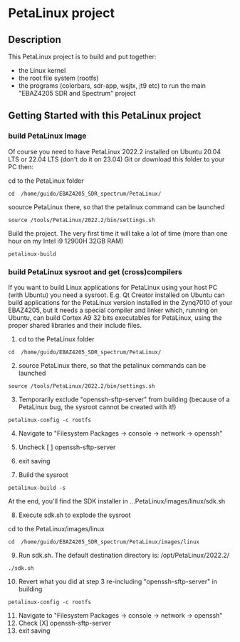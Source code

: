 # PetaLinux project
 
## Description

This PetaLinux project is to build and put together:
* the Linux kernel
* the root file system (rootfs)
* the programs (colorbars, sdr-app, wsjtx, jt9 etc)
to run the main "EBAZ4205 SDR and Spectrum" project

## Getting Started with this PetaLinux project

### build PetaLinux Image

Of course you need to have PetaLinux 2022.2 installed on Ubuntu 20.04 LTS or 22.04 LTS (don't do it on 23.04)
Git or download this folder to your PC
then:

cd to the PetaLinux folder
```
cd  /home/guido/EBAZ4205_SDR_spectrum/PetaLinux/ 
```
soource PetaLinux there, so that the petalinux command can be launched
```
source /tools/PetaLinux/2022.2/bin/settings.sh 
```

Build the project. The very first time it will take a lot of time (more than one hour on my Intel i9 12900H 32GB RAM)
```
petalinux-build
```


### build PetaLinux sysroot and get (cross)compilers

If you want to build Linux applications for PetaLinux using your host PC (with Ubuntu) you need a sysroot. E.g. Qt Creator installed on Ubuntu can build applications for the PetaLinux version installed in the Zynq7010 of your EBAZ4205, but it needs a special compiler and linker which, running on Ubuntu, can build Cortex A9 32 bits executables for PetaLinux, using the proper shared libraries and their include files. 

1. cd to the PetaLinux folder
```
cd  /home/guido/EBAZ4205_SDR_spectrum/PetaLinux/ 
```
2. source PetaLinux there, so that the petalinux commands can be launched
```
source /tools/PetaLinux/2022.2/bin/settings.sh 
```

3. Temporarily exclude "openssh-sftp-server" from building (because of a PetaLinux bug, the sysroot cannot be created with it!)
```
petalinux-config -c rootfs 
```
4. Navigate to "Filesystem Packages  → console  → network  → openssh"
5. Uncheck [ ] openssh-sftp-server 
6. exit saving

7. Build the sysroot
```
petalinux-build -s
```
At the end, you'll find the SDK installer in ...PetaLinux/images/linux/sdk.sh

8. Execute sdk.sh to explode the sysroot

cd to the PetaLinux/images/linux
```
cd  /home/guido/EBAZ4205_SDR_spectrum/PetaLinux/images/linux
```
9. Run sdk.sh. The default destination directory is: /opt/PetaLinux/2022.2/
```
./sdk.sh
```
10. Revert what you did at step 3 re-including "openssh-sftp-server" in building
```
petalinux-config -c rootfs 
```
11. Navigate to "Filesystem Packages  → console  → network  → openssh"
12. Check [X] openssh-sftp-server 
13. exit saving
